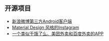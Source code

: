 ## 开源项目
+ [新浪微博第三方Android客户端](https://github.com/wangdan/AisenWeiBo)
+ [Material Design 风格的Instagram ](https://github.com/frogermcs/InstaMaterial)
+ [一个类似于饿了么、美团外卖和百度外卖的APP](https://github.com/cheikh-wang/LazyWaimai-Android)

